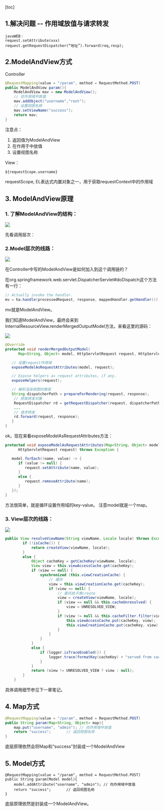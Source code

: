 [toc]

## 1.解决问题 -- 作用域放值与请求转发

```jade
javaWEB：
request.setAttribute(xxx)  
request.getRequestDispatcher(“地址”).forward(req,resp);
```

## 2.ModelAndView方式

Controller

```java
@RequestMapping(value = "/param", method = RequestMethod.POST)
public ModelAndView param(){
    ModelAndView mav = new ModelAndView();
    // 往作用域中放值
    mav.addObject("username","root");
    // 设置视图名称
    mav.setViewName("success");
    return mav;
}
```

注意点：

1. 返回值为ModelAndView
2. 在作用于中放值
3. 设置视图名称

View：

```el
${requestScope.username}
```

requestScope, EL表达式内置对象之一，用于获取requestContext中的作用域

## 3. ModelAndView原理

### 1. 了解ModelAndView的结构：

![](https://pic.downk.cc/item/5e8d9828504f4bcb0425f106.png)



先看调用层次：

### 2.Model层次的线路：

![](https://pic.downk.cc/item/5e8d983a504f4bcb0426014c.png)

在Controller中写的ModelAndView是如何加入到这个调用链的？

在org.springframework.web.servlet.DispatcherServlet#doDispatch这个方法有一行：

```java
// Actually invoke the handler.
mv = ha.handle(processedRequest, response, mappedHandler.getHandler());
```
mv就是ModelAndView。

我们知道ModelAndView，最终会来到InternalResourceView.renderMergedOutputModel方法，来看这里的源码：

![](https://pic.downk.cc/item/5e8d984b504f4bcb04260fc2.png)

```java
@Override
protected void renderMergedOutputModel(
      Map<String, Object> model, HttpServletRequest request, HttpServletResponse response) throws Exception {

   // 设置request作用域
   exposeModelAsRequestAttributes(model, request);

   // Expose helpers as request attributes, if any.
   exposeHelpers(request);

   // 解析渲染视图的路径
   String dispatcherPath = prepareForRendering(request, response);
    // 获取转发对象
    RequestDispatcher rd = getRequestDispatcher(request, dispatcherPath);
	...
    // 请求转发
    rd.forward(request, response);
   }
}
```

ok，现在来看exposeModelAsRequestAttributes方法：

```java
protected void exposeModelAsRequestAttributes(Map<String, Object> model,
      HttpServletRequest request) throws Exception {

   model.forEach((name, value) -> {
      if (value != null) {
         request.setAttribute(name, value);
      }
      else {
         request.removeAttribute(name);
      }
   });
}
```

方法很简单，就是循环设置作用域的key-value。 注意model就是一个map。

### 3. View层次的线路：

![](https://pic.downk.cc/item/5e8d985b504f4bcb04261ebf.png)

```java
public View resolveViewName(String viewName, Locale locale) throws Exception {
		if (!isCache()) {
			return createView(viewName, locale);
		}
		else {
			Object cacheKey = getCacheKey(viewName, locale);
			View view = this.viewAccessCache.get(cacheKey);
			if (view == null) {
				synchronized (this.viewCreationCache) {
                    // 缓存
					view = this.viewCreationCache.get(cacheKey);
					if (view == null) {
						// 委托给子类create
						view = createView(viewName, locale);
						if (view == null && this.cacheUnresolved) {
							view = UNRESOLVED_VIEW;
						}
						if (view != null && this.cacheFilter.filter(view, viewName, locale)) {
							this.viewAccessCache.put(cacheKey, view);
							this.viewCreationCache.put(cacheKey, view);
						}
					}
				}
			}
			else {
				if (logger.isTraceEnabled()) {
					logger.trace(formatKey(cacheKey) + "served from cache");
				}
			}
			return (view != UNRESOLVED_VIEW ? view : null);
		}
	}
```

具体调用细节参见下一章笔记。

## 4. Map方式

```java
@RequestMapping(value = "/param", method = RequestMethod.POST)
public String param(Map<String, Object> map){
    map.put("username", "admin"); // 向作用域中放值
    return "success";       // 返回视图名称
}
```

底层原理依然会将Map和“success”封装成一个ModelAndView

## 5.  Model方式

```
@RequestMapping(value = "/param", method = RequestMethod.POST)
public String param(Model model){
    model.addAttribute("username", "admin"); // 向作用域中放值
    return "success";       // 返回视图名称
}
```

底层原理依然是封装成一个ModelAndView。